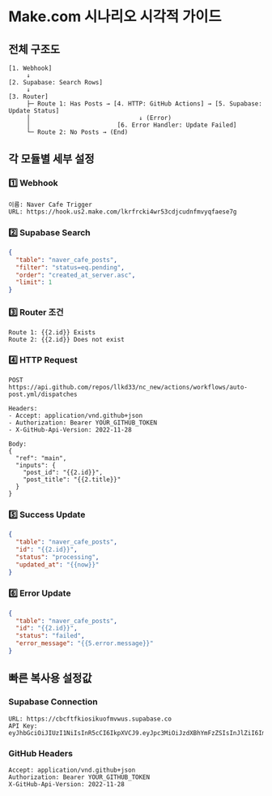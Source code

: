 # Make.com 시나리오 시각적 가이드

## 전체 구조도
```
[1. Webhook] 
     ↓
[2. Supabase: Search Rows]
     ↓
[3. Router]
     ├─ Route 1: Has Posts → [4. HTTP: GitHub Actions] → [5. Supabase: Update Status]
     │                              ↓ (Error)
     │                        [6. Error Handler: Update Failed]
     └─ Route 2: No Posts → (End)
```

## 각 모듈별 세부 설정

### 1️⃣ Webhook
```
이름: Naver Cafe Trigger
URL: https://hook.us2.make.com/lkrfrcki4wr53cdjcudnfmvyqfaese7g
```

### 2️⃣ Supabase Search
```json
{
  "table": "naver_cafe_posts",
  "filter": "status=eq.pending",
  "order": "created_at_server.asc",
  "limit": 1
}
```

### 3️⃣ Router 조건
```
Route 1: {{2.id}} Exists
Route 2: {{2.id}} Does not exist
```

### 4️⃣ HTTP Request
```
POST https://api.github.com/repos/llkd33/nc_new/actions/workflows/auto-post.yml/dispatches

Headers:
- Accept: application/vnd.github+json
- Authorization: Bearer YOUR_GITHUB_TOKEN
- X-GitHub-Api-Version: 2022-11-28

Body:
{
  "ref": "main",
  "inputs": {
    "post_id": "{{2.id}}",
    "post_title": "{{2.title}}"
  }
}
```

### 5️⃣ Success Update
```json
{
  "table": "naver_cafe_posts",
  "id": "{{2.id}}",
  "status": "processing",
  "updated_at": "{{now}}"
}
```

### 6️⃣ Error Update
```json
{
  "table": "naver_cafe_posts",
  "id": "{{2.id}}",
  "status": "failed",
  "error_message": "{{5.error.message}}"
}
```

## 빠른 복사용 설정값

### Supabase Connection
```
URL: https://cbcftfkiosikuofmvwus.supabase.co
API Key: eyJhbGciOiJIUzI1NiIsInR5cCI6IkpXVCJ9.eyJpc3MiOiJzdXBhYmFzZSIsInJlZiI6ImNiY2Z0Zmtpb3Npa3VvZm12d3VzIiwicm9sZSI6ImFub24iLCJpYXQiOjE3NTMyNDI3NTgsImV4cCI6MjA2ODgxODc1OH0.ol5b8z9JRZBKLpAjaNGDMzxVbFbBV0pzd9AKsoYlxw4
```

### GitHub Headers
```
Accept: application/vnd.github+json
Authorization: Bearer YOUR_GITHUB_TOKEN
X-GitHub-Api-Version: 2022-11-28
```